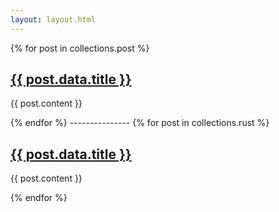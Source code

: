 ```yaml
---
layout: layout.html
---
```

{% for post in collections.post %}
<h2><a href="{{ post.url }}">{{ post.data.title }}</a></h2>
<p>{{ post.content }}</p>
{% endfor %}
---------------
{% for post in collections.rust %}
<h2><a href="{{ post.url }}">{{ post.data.title }}</a></h2>
<p>{{ post.content }}</p>
{% endfor %}
